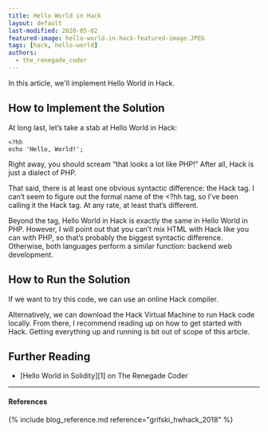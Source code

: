 ```yaml
---
title: Hello World in Hack
layout: default
last-modified: 2020-05-02
featured-image: hello-world-in-hack-featured-image.JPEG
tags: [hack, hello-world]
authors:
  - the_renegade_coder
---
```


In this article, we'll implement Hello World in Hack.

## How to Implement the Solution

At long last, let’s take a stab at Hello World in Hack:

```hack
<?hh
echo 'Hello, World!';
```

Right away, you should scream “that looks a lot like PHP!” 
After all, Hack is just a dialect of PHP.

That said, there is at least one obvious syntactic difference: 
the Hack tag. I can’t seem to figure out the formal name of 
the <?hh tag, so I’ve been calling it the Hack tag. At any 
rate, at least that’s different.

Beyond the tag, Hello World in Hack is exactly the same in Hello 
World in PHP. However, I will point out that you can’t mix HTML 
with Hack like you can with PHP, so that’s probably the biggest 
syntactic difference. Otherwise, both languages perform a similar 
function: backend web development.

## How to Run the Solution

If we want to try this code, we can use an online Hack compiler. 

Alternatively, we can download the Hack Virtual Machine to run 
Hack code locally. From there, I recommend reading up on how to 
get started with Hack. Getting everything up and running is bit 
out of scope of this article.

## Further Reading

- [Hello World in Solidity][1] on The Renegade Coder

---

#### References

{% include blog_reference.md reference="grifski_hwhack_2018" %}
